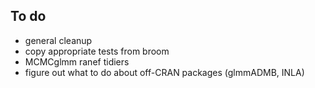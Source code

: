 ## To do

- general cleanup
- copy appropriate tests from broom
- MCMCglmm ranef tidiers
- figure out what to do about off-CRAN packages (glmmADMB, INLA)
